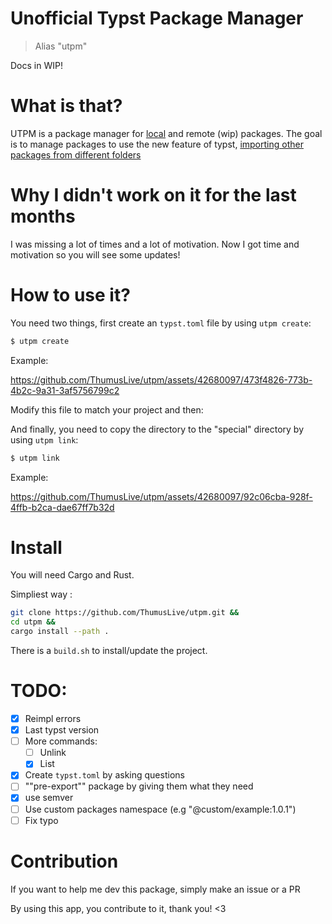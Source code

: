 # Unofficial Typst Package Manager

> Alias "utpm"

Docs in WIP!

# What is that?

UTPM is a package manager for [local](https://github.com/typst/packages#local-packages) and remote (wip) packages.
The goal is to manage packages to use the new feature of typst, [importing other packages from different folders](https://typst.app/docs/reference/scripting/#packages)

# Why I didn't work on it for the last months

I was missing a lot of times and a lot of motivation. Now I got time and motivation so you will see some updates!

# How to use it?

You need two things, first create an `typst.toml` file by using `utpm create`:

```bash
$ utpm create
```

Example:

https://github.com/ThumusLive/utpm/assets/42680097/473f4826-773b-4b2c-9a31-3af5756799c2

Modify this file to match your project and then:

And finally, you need to copy the directory to the "special" directory by using `utpm link`: 

```bash
$ utpm link
```
Example:

https://github.com/ThumusLive/utpm/assets/42680097/92c06cba-928f-4ffb-b2ca-dae67ff7b32d

# Install

You will need Cargo and Rust.

Simpliest way :

```bash
git clone https://github.com/ThumusLive/utpm.git &&
cd utpm &&
cargo install --path .
```

There is a `build.sh` to install/update the project.

# TODO:

- [x] Reimpl errors
- [x] Last typst version
- [ ] More commands:
  - [ ] Unlink
  - [x] List
- [x] Create `typst.toml` by asking questions
- [ ] ""pre-export"" package by giving them what they need
- [x] use semver
- [ ] Use custom packages namespace (e.g "@custom/example:1.0.1")
- [ ] Fix typo

# Contribution

If you want to help me dev this package, simply make an issue or a PR

By using this app, you contribute to it, thank you! <3
